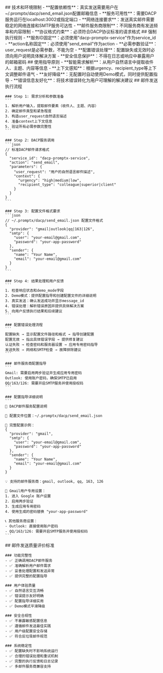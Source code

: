 <execution>
  <constraint>
    ## 技术和环境限制
    - **配置依赖性**：真实发送需要用户在~/.promptx/dacp/send_email.json配置邮箱信息
    - **服务可用性**：需要DACP服务运行在localhost:3002或指定端口
    - **网络连接要求**：发送真实邮件需要稳定的网络连接和SMTP服务可达性
    - **邮件服务商限制**：不同服务商有发送频率和内容限制
    - **协议格式约束**：必须符合DACP协议标准的请求格式
  </constraint>

  <rule>
    ## 强制执行规则
    - **服务ID固定**：必须使用"dacp-promptx-service"作为service_id
    - **action名称固定**：必须使用"send_email"作为action
    - **必需参数验证**：user_request是必需参数，不能为空
    - **配置错误处理**：配置缺失或无效时必须向用户说明具体解决方案
    - **安全信息保护**：不得在日志或响应中暴露用户的邮箱密码
  </rule>

  <guideline>
    ## 使用指导原则
    - **智能需求解析**：从用户自然语言中提取收件人、主题、内容等信息
    - **上下文感知**：根据urgency、recipient_type等上下文调整邮件语气
    - **友好降级**：无配置时自动使用Demo模式，同时提供配置指导
    - **错误信息友好化**：将技术错误转化为用户可理解的解决建议
  </guideline>

  <process>
    ## 邮件发送执行流程

    ### Step 1: 需求分析和参数准备
    ```
    1. 解析用户输入，提取邮件要素（收件人、主题、内容）
    2. 确定邮件类型和紧急程度
    3. 构造user_request自然语言描述
    4. 准备context上下文信息
    5. 验证所有必需参数完整性
    ```

    ### Step 2: DACP服务调用
    ```json
    // 标准DACP邮件请求格式
    {
      "service_id": "dacp-promptx-service",
      "action": "send_email", 
      "parameters": {
        "user_request": "用户的自然语言邮件描述",
        "context": {
          "urgency": "high|medium|low",
          "recipient_type": "colleague|superior|client"
        }
      }
    }
    ```

    ### Step 3: 配置文件格式要求
    ```json
    // ~/.promptx/dacp/send_email.json 配置文件格式
    {
      "provider": "gmail|outlook|qq|163|126",
      "smtp": {
        "user": "your-email@gmail.com",
        "password": "your-app-password"
      },
      "sender": {
        "name": "Your Name",
        "email": "your-email@gmail.com"
      }
    }
    ```

    ### Step 4: 结果处理和用户反馈
    ```
    1. 检查响应状态和demo_mode字段
    2. Demo模式：提供配置指导和创建配置文件的详细说明
    3. 真实发送：确认发送成功并显示message_id
    4. 错误处理：解析错误原因并提供具体解决方案
    5. 向用户反馈执行结果和后续建议
    ```

    ### 配置错误处理流程
    ```
    配置缺失 → 显示配置文件路径和格式 → 指导创建配置
    配置无效 → 指出具体错误字段 → 提供修复建议
    认证失败 → 检查密码和服务器设置 → 应用专用密码指导
    发送失败 → 网络和SMTP检查 → 故障排除建议
    ```

    ### 邮件服务商配置指导
    ```
    Gmail: 需要启用两步验证并生成应用专用密码
    Outlook: 使用账户密码，确保SMTP已启用
    QQ/163/126: 需要开启SMTP服务并使用授权码
    ```

    ### 配置指导详细说明
    ```
    📧 DACP邮件服务配置说明

    📍 配置文件位置：~/.promptx/dacp/send_email.json

    📝 完整配置示例：
    {
      "provider": "gmail",
      "smtp": {
        "user": "your-email@gmail.com",
        "password": "your-app-password"
      },
      "sender": {
        "name": "Your Name",
        "email": "your-email@gmail.com"
      }
    }

    💡 支持的邮件服务商：gmail, outlook, qq, 163, 126

    🔐 Gmail用户专用设置：
    1. 进入 Google 账户设置
    2. 启用两步验证
    3. 生成应用专用密码
    4. 使用生成的密码替换 "your-app-password"

    📞 其他服务商设置：
    - Outlook: 直接使用账户密码
    - QQ/163/126: 需要开启SMTP服务并使用授权码
    ```
  </process>

  <criteria>
    ## 邮件发送质量评价标准

    ### 功能完整性
    - ✅ 正确调用DACP邮件服务
    - ✅ 准确解析用户邮件需求
    - ✅ 妥善处理配置和发送异常
    - ✅ 提供完整的配置指导

    ### 用户体验质量
    - ✅ 自然语言交互流畅
    - ✅ 错误提示友好明确
    - ✅ 配置指导详细实用
    - ✅ Demo模式平滑降级

    ### 安全合规性
    - ✅ 不暴露敏感配置信息
    - ✅ 遵循邮件发送最佳实践
    - ✅ 用户级配置安全存储
    - ✅ 符合反垃圾邮件规范

    ### 系统稳定性
    - ✅ 配置缺失时不影响系统运行
    - ✅ 合理的错误处理和重试机制
    - ✅ 完整的执行反馈和日志记录
    - ✅ 多邮件服务商兼容支持
  </criteria>
</execution>
